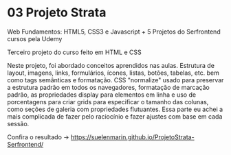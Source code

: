 # 03 Projeto Strata

Web Fundamentos: HTML5, CSS3 e Javascript + 5 Projetos do Serfrontend cursos pela Udemy

Terceiro projeto do curso feito em HTML e CSS


Neste projeto, foi abordado conceitos aprendidos nas aulas. Estrutura de layout, imagens, links, formulários, ícones, listas, 
botões, tabelas, etc. bem como tags semânticas e formatação. CSS "normalize" usado para preservar a estrutura padrão em 
todos os navegadores, formatação de marcação padrão, as propriedades display para elementos em linha e uso de 
porcentagens para criar grids para especificar o tamanho das colunas, como seções de galeria com propriedades 
flutuantes. Essa parte eu achei a mais complicada de fazer pelo raciocínio e fazer ajustes com base em cada sessão.

Confira o resultado -> https://suelenmarin.github.io/ProjetoStrata-Serfrontend/
